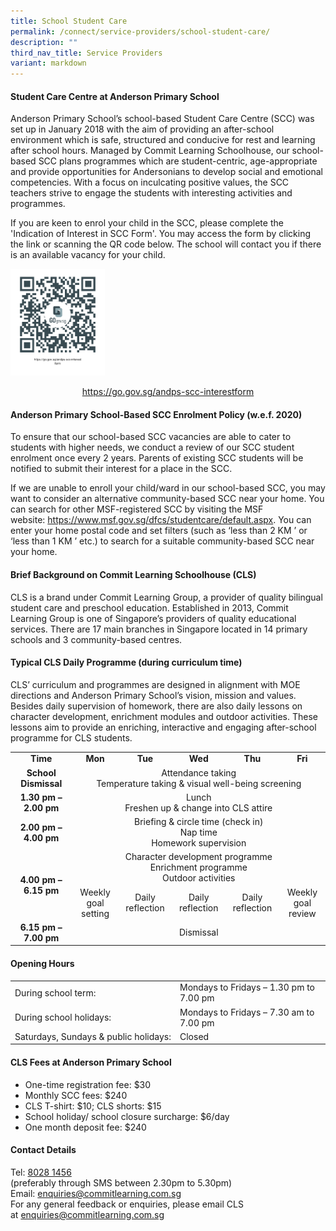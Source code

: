 ```yaml
---
title: School Student Care
permalink: /connect/service-providers/school-student-care/
description: ""
third_nav_title: Service Providers
variant: markdown
---
```

<h4><strong>Student Care Centre at Anderson Primary School</strong></h4>
<p>Anderson Primary School’s school-based Student Care Centre (SCC) was set up in January 2018 with the aim of providing an after-school environment which is safe, structured and conducive for rest and learning after school hours. Managed by Commit Learning Schoolhouse, our school-based SCC plans programmes which are student-centric, age-appropriate and provide opportunities for Andersonians to develop social and emotional competencies. With a focus on inculcating positive values, the SCC teachers strive to engage the students with interesting activities and programmes.</p>
<p>If you are keen to enrol your child in the SCC, please complete the 'Indication of Interest in SCC Form'. You may access the form by clicking the link or scanning the QR code below. The school will contact you if there is an available vacancy for your child.</p>
<img style="width: 30%;" src="/images/ssc1.png">
<p style="text-align: center;"><a href="https://go.gov.sg/andps-scc-interestform" target="_blank" rel="noopener">https://go.gov.sg/andps-scc-interestform</a></p>
<h4><strong>Anderson Primary School-Based SCC Enrolment Policy (w.e.f. 2020)</strong></h4>
<p>To ensure that our school-based SCC vacancies are able to cater to students with higher needs, we conduct a review of our SCC student enrolment once every 2 years. Parents of existing SCC students will be notified to submit their interest for a place in the SCC.</p>
<p>If we are unable to enroll your child/ward in our school-based SCC, you may want to consider an alternative community-based SCC near your home. You can search for other MSF-registered SCC by visiting the MSF website:&nbsp;<a href="https://www.msf.gov.sg/dfcs/studentcare/default.aspx" target="_blank" rel="noopener">https://www.msf.gov.sg/dfcs/studentcare/default.aspx</a>. You can enter your home postal code and set filters (such as ‘less than 2 KM ’ or ‘less than 1 KM ’ etc.) to search for a suitable community-based SCC near your home.</p>
<h4><strong>Brief Background on Commit Learning Schoolhouse (CLS)</strong></h4>
<p>CLS is a brand under Commit Learning Group, a provider of quality bilingual student care and preschool education. Established in 2013, Commit Learning Group is one of Singapore’s providers of quality educational services. There are 17 main branches in Singapore located in 14 primary schools and 3 community-based centres.</p>
<h4><strong>Typical CLS Daily Programme (during curriculum time)</strong></h4>
<p>CLS’ curriculum and programmes are designed in alignment with MOE directions and Anderson Primary School’s vision, mission and values. Besides daily supervision of homework, there are also daily lessons on character development, enrichment modules and outdoor activities. These lessons aim to provide an enriching, interactive and engaging after-school programme for CLS students.</p>
<table>
<tbody>
<tr>
<td style="text-align: center;" width="154"><strong>Time</strong></td>
<td style="text-align: center;" width="104"><strong>Mon</strong></td>
<td style="text-align: center;" width="106"><strong>Tue</strong></td>
<td style="text-align: center;" width="106"><strong>Wed</strong></td>
<td style="text-align: center;" width="106"><strong>Thu</strong></td>
<td style="text-align: center;" width="104"><strong>Fri</strong></td>
</tr>
<tr>
<td style="text-align: center;" width="154"><strong>School Dismissal</strong></td>
<td style="text-align: center;" colspan="5" width="525">Attendance taking<br>Temperature taking &amp; visual well-being screening</td>
</tr>
<tr>
<td style="text-align: center;" width="154"><strong>1.30 pm – 2.00 pm</strong></td>
<td style="text-align: center;" colspan="5" width="525">Lunch<br>Freshen up &amp; change into CLS attire</td>
</tr>
<tr>
<td style="text-align: center;" width="154"><strong>2.00 pm – 4.00 pm</strong></td>
<td style="text-align: center;" colspan="5" width="525">Briefing &amp; circle time (check in)<br>Nap time<br>Homework supervision</td>
</tr>
<tr>
<td style="text-align: center;" rowspan="2" width="154"><strong>4.00 pm – 6.15 pm</strong></td>
<td style="text-align: center;" colspan="5" width="525">Character development programme<br>Enrichment programme<br>Outdoor activities</td>
</tr>
<tr>
<td style="text-align: center;" width="104">Weekly goal setting</td>
<td style="text-align: center;" width="106">Daily reflection</td>
<td style="text-align: center;" width="106">Daily reflection</td>
<td style="text-align: center;" width="106">Daily reflection</td>
<td style="text-align: center;" width="104">Weekly goal review</td>
</tr>
<tr>
<td style="text-align: center;" width="154"><strong>6.15 pm – 7.00 pm</strong></td>
<td style="text-align: center;" colspan="5" width="525">Dismissal</td>
</tr>
</tbody>
</table>
<h4><strong>Opening Hours</strong></h4>
<table>
<tbody>
<tr>
<td width="250px">
<div>During school term:</div>
</td>
<td>
<div>Mondays to Fridays – 1.30 pm to 7.00 pm</div>
</td>
</tr>
<tr>
<td>
<div>During school holidays:</div>
</td>
<td>
<div>Mondays to Fridays – 7.30 am to 7.00 pm</div>
</td>
</tr>
<tr>
<td>
<div>Saturdays, Sundays &amp; public holidays:</div>
</td>
<td>
<div>Closed</div>
</td>
</tr>
</tbody>
</table>
<h4><strong>CLS Fees at Anderson Primary School</strong></h4>
<ul>
<li>One-time registration fee: $30</li>
<li>Monthly SCC fees: $240</li>
<li>CLS T-shirt: $10; CLS shorts: $15</li>
<li>School holiday/ school closure surcharge: $6/day</li>
<li>One month deposit fee: $240</li>
</ul>
<h4><strong>Contact Details</strong></h4>
<p>Tel:&nbsp;<a href="tel:8028 1456" target="">8028 1456</a><br>(preferably through SMS between 2.30pm to 5.30pm)<br>Email:&nbsp;<a href="mailto:enquiries@commitlearning.com.sg" target="">enquiries@commitlearning.com.sg</a><br>For any general feedback or enquiries, please email CLS at&nbsp;<a href="mailto:enquiries@commitlearning.com.sg" target="">enquiries@commitlearning.com.sg</a></p>
